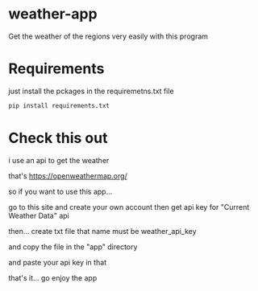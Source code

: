 # weather-app
Get the weather of the regions very easily with this program


# Requirements
just install the pckages in the requiremetns.txt file
```python
pip install requirements.txt
```

# Check this out
i use an api to get the weather

that's https://openweathermap.org/

so if you want to use this app...

go to this site and create your own account then get api key for "Current Weather Data" api

then... create txt file that name must be weather_api_key

and copy the file in the "app" directory

and paste your api key in that

that's it... go enjoy the app

